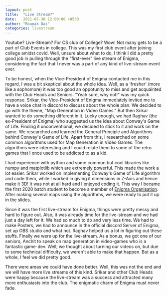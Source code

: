 ```yaml
---
layout: post
title:  "Live Stream?"
date:   2021-07-30 12:00:00 +0530
author: "Rounak Das"
categories: livestream
---
```


Youtube? Live-Stream? For CS club of College? Wow! Not many gets to be a part of Club Events in college. This was my first club event after joining college amidst covid. Well, unsure about what to do, I think I did a pretty good job in pulling through the "first-ever" live stream of Enigma, considering the fact that I never was a part of any kind of live-stream event ever.

To be honest, when the Vice-President of Enigma contacted me in this regard, I was a bit skeptical about the whole idea. Well, as a 'fresher' (more like a sophomore) it was too good an oppotunity to miss and get acquainted with the Club Heads and Seniors. "Yeah sure, why not!" was my quick response. Srikar, the Vice-President of Enigma immediately invited me to have a voice chat in discord to discuss about the whole plan. We decided to go with the theme, "Map Generation in Video Games." But then Srikar wanted to do something different in it. Lucky enough, we had Raghav (the ex-President of Enigma) who suggested us the idea about Conway's Game of Life. Finding it unconventional, we decided to stick to it and work on the same. We researched and learned the General Principle and Algorithms behind Conway's Game of Life. Apart from this, I researched on some common algorithms used for Map Generation in Video Games. The algorithms were interesting and I could relate them to some of the retro games that I once used to be addicted to as a kid.

I had experience with python and some common but cool libraries like numpy and matplotlib which are extremely powerful. This made the work a lot easier. Srikar worked on implementing Conway's Game of Life algorithm and code them, while I worked in giving it dimensions in Z-Axis and hence make it 3D! It was not at all hard and I enjoyed coding it. This way I became the first 2020 batch student to become a member of <a href = "https://github.com/MEC-Enigma">Enigma Organisation</a>. After making several maps using the algorithms, we were ready to put it up in the slides. 

Since it was the first live-stream for Enigma, things were pretty messy and hard to figure out. Also, it was already time for the live-stream and we had just a day left for it. We had so much to do and very less time. We had to make Posters, we had to announce in the official discord Server of Enigma, set up OBS studio and what not. Raghav helped us a lot in figuring out these stuffs. Finally we were up for the live-stream. As a bonus, we got one of our seniors, Anchit to speak on map generation in video-games who is a fantastic game-dev. Well, we thought about turning our videos on, but due to some technical difficulty, we weren't able to make that happen. But as a whole, I feel we did pretty good.

There were areas we could have done better. Well, this was not the end and we will have more live streams of this kind. Srikar and other Club Heads were happy because the live-stream was a success and attracted many more enthusiasts into the club. The enigmatic charm of Enigma must never fade.
